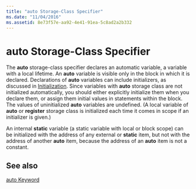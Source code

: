 ```yaml
---
title: "auto Storage-Class Specifier"
ms.date: "11/04/2016"
ms.assetid: 8e73f57e-aa92-4e41-91ea-5c8ad2a2b332
---
```

# auto Storage-Class Specifier

The **auto** storage-class specifier declares an automatic variable, a variable with a local lifetime. An **auto** variable is visible only in the block in which it is declared. Declarations of **auto** variables can include initializers, as discussed in [Initialization](../c-language/initialization.md). Since variables with **auto** storage class are not initialized automatically, you should either explicitly initialize them when you declare them, or assign them initial values in statements within the block. The values of uninitialized **auto** variables are undefined. (A local variable of **auto** or **register** storage class is initialized each time it comes in scope if an initializer is given.)

An internal **static** variable (a static variable with local or block scope) can be initialized with the address of any external or **static** item, but not with the address of another **auto** item, because the address of an **auto** item is not a constant.

## See also

[auto Keyword](../cpp/auto-keyword.md)
